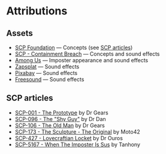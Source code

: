 # Attributions

## Assets

- [SCP Foundation](https://scp-wiki.wikidot.com/) — Concepts (see [SCP articles](#scp-articles))
- [SCP - Containment Breach](https://www.scpcbgame.com/) — Concepts and sound effects
- [Among Us](https://www.innersloth.com/games/among-us/) — Imposter appearance and sound effects
- [Zapsplat](https://www.zapsplat.com/) — Sound effects
- [Pixabay](https://pixabay.com/) — Sound effects
- [Freesound](https://freesound.org/) — Sound effects

## SCP articles

- [SCP-001 - The Prototype](https://scp-wiki.wikidot.com/dr-gears-s-proposal) by Dr Gears
- [SCP-096 - The "Shy Guy"](https://scp-wiki.wikidot.com/scp-096) by Dr Dan
- [SCP-106 - The Old Man](https://scp-wiki.wikidot.com/scp-106) by Dr Gears
- [SCP-173 - The Sculpture - The Original](https://scp-wiki.wikidot.com/scp-173) by Moto42
- [SCP-427 - Lovecraftian Locket](https://scp-wiki.wikidot.com/scp-427) by Dr Ouros
- [SCP-5167 - When The Imposter Is Sus](https://scp-wiki.wikidot.com/scp-5167) by Tanhony
